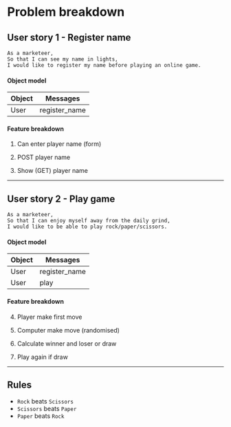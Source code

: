 # Problem breakdown

## User story 1 - Register name

```
As a marketeer,
So that I can see my name in lights,
I would like to register my name before playing an online game.
```


#### Object model

Object | Messages
--------------- | --------------------
User | register_name


#### Feature breakdown

1. Can enter player name (form)

2. POST player name

3. Show (GET) player name


------

## User story 2 - Play game

```
As a marketeer,
So that I can enjoy myself away from the daily grind,
I would like to be able to play rock/paper/scissors.

```


#### Object model

Object | Messages
--------------- | --------------------
User | register_name
User | play


#### Feature breakdown

4. Player make first move

5. Computer make move (randomised)

6. Calculate winner and loser or draw

7. Play again if draw


------

## Rules

- `Rock` beats `Scissors`
- `Scissors` beats `Paper`
- `Paper` beats `Rock`
